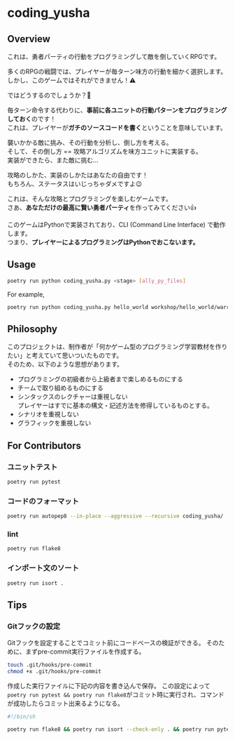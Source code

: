 # coding_yusha

## Overview

これは、勇者パーティの行動をプログラミングして敵を倒していくRPGです。

多くのRPGの戦闘では、プレイヤーが毎ターン味方の行動を細かく選択します。  
しかし、このゲームではそれができません！⚠️

ではどうするのでしょうか？🤔

毎ターン命令する代わりに、**事前に各ユニットの行動パターンをプログラミングしておく**のです！  
これは、プレイヤーが**ガチのソースコードを書く**ということを意味しています。

襲いかかる敵に挑み、その行動を分析し、倒し方を考える。  
そして、その倒し方 == 攻略アルゴリズムを味方ユニットに実装する。  
実装ができたら、また敵に挑む...

攻略のしかた、実装のしかたはあなたの自由です！  
もちろん、ステータスはいじっちゃダメですよ😉

これは、そんな攻略とプログラミングを楽しむゲームです。  
さあ、**あなただけの最高に賢い勇者パーティ**を作ってみてください👍

このゲームはPythonで実装されており、CLI (Command Line Interface) で動作します。  
つまり、**プレイヤーによるプログラミングはPythonでおこないます。**

## Usage

```sh
poetry run python coding_yusha.py <stage> [ally_py_files]
```

For example,

```sh
poetry run python coding_yusha.py hello_world workshop/hello_world/warrior.py
```

## Philosophy

このプロジェクトは、制作者が「何かゲーム型のプログラミング学習教材を作りたい」と考えていて思いついたものです。  
そのため、以下のような思想があります。

- プログラミングの初級者から上級者まで楽しめるものにする
- チームで取り組めるものにする
- シンタックスのレクチャーは重視しない  
  プレイヤーはすでに基本の構文・記述方法を修得しているものとする。
- シナリオを重視しない
- グラフィックを重視しない

## For Contributors

### ユニットテスト

```sh
poetry run pytest
```

### コードのフォーマット

```sh
poetry run autopep8 --in-place --aggressive --recursive coding_yusha/
```

### lint

```sh
poetry run flake8
```

### インポート文のソート

```sh
poetry run isort .
```

## Tips

### Gitフックの設定

Gitフックを設定することでコミット前にコードベースの検証ができる。
そのために、まずpre-commit実行ファイルを作成する。

```sh
touch .git/hooks/pre-commit
chmod +x .git/hooks/pre-commit
```

作成した実行ファイルに下記の内容を書き込んで保存。
この設定によって`poetry run pytest && poetry run flake8`がコミット時に実行され、コマンドが成功したらコミット出来るようになる。

```sh
#!/bin/sh

poetry run flake8 && poetry run isort --check-only . && poetry run pytest
```
